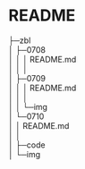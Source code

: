 # README

├─zbl  
│  ├─0708  
│  │  │  README.md  
│  │  │  
│  ├─0709  
│  │  │  README.md  
│  │  │  
│  │  └─img  
│  └─0710  
│      │  README.md  
│      │  
│      ├─code  
│      └─img  